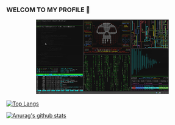 ### WELCOM TO MY PROFILE 👋
<p align="center"><a href="https://github.com/k1a2er"><img src="xtp.gif" height='195' alt="k1a2er">

![Top Langs](https://github-readme-stats.vercel.app/api/top-langs/?username=python-life&langs_count=8&theme=onedark)

![Anurag's github stats](https://github-readme-stats.vercel.app/api?username=k1a2er&show_icons=true&theme=onedark)
